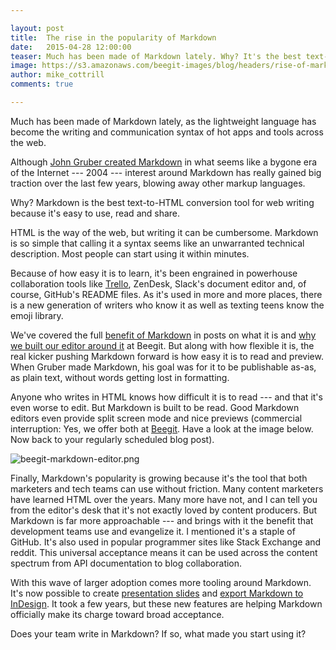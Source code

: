 ```yaml
---

layout: post
title:  The rise in the popularity of Markdown 
date:   2015-04-28 12:00:00
teaser: Much has been made of Markdown lately. Why? It's the best text-to-HTML conversion tool for web writing because it's easy to use, read and share.
image: https://s3.amazonaws.com/beegit-images/blog/headers/rise-of-markdown.jpg
author: mike_cottrill
comments: true

---
```

Much has been made of Markdown lately, as the lightweight language has become the writing and communication syntax of hot apps and tools across the web.

Although [John Gruber created Markdown](http://daringfireball.net/projects/markdown/) in what seems like a bygone era of the Internet --- 2004 --- interest around Markdown has really gained big traction over the last few years, blowing away other markup languages. 

Why? Markdown is the best text-to-HTML conversion tool for web writing because it's easy to use, read and share.

HTML is the way of the web, but writing it can be cumbersome. Markdown is so simple that calling it a syntax seems like an unwarranted technical description. Most people can start using it within minutes.

Because of how easy it is to learn, it's been engrained in powerhouse collaboration tools like [Trello](http://help.trello.com/article/821-using-markdown-in-trello), ZenDesk, Slack's document editor and, of course, GitHub's README files. As it's used in more and more places, there is a new generation of writers who know it as well as texting teens know the emoji library. 

We've covered the full [benefit of Markdown](/markdown/2015/04/21/what-is-markdown/) in posts on what it is and [why we built our editor around it](/markdown/2014/05/27/supporting-markdown/) at Beegit. But along with how flexible it is, the real kicker pushing Markdown forward is how easy it is to read and preview. When Gruber made Markdown, his goal was for it to be publishable as-as, as plain text, without words getting lost in formatting.

Anyone who writes in HTML knows how difficult it is to read --- and that it's even worse to edit. But Markdown is built to be read. Good Markdown editors even provide split screen mode and nice previews (commercial interruption: Yes, we offer both at [Beegit](https://beegit.com). Have a look at the image below. Now back to your regularly scheduled blog post). 

![beegit-markdown-editor.png](https://ucarecdn.com/c0f106fa-3a96-4363-bdf6-ca9ffc0a2feb/)

Finally, Markdown's popularity is growing because it's the tool that both marketers and tech teams can use without friction. Many content marketers have learned HTML over the years. Many more have not, and I can tell you from the editor's desk that it's not exactly loved by content producers. But Markdown is far more approachable --- and brings with it the benefit that development teams use and evangelize it. I mentioned it's a staple of GitHub. It's also used in popular programmer sites like Stack Exchange and reddit. This universal acceptance means it can be used across the content spectrum from API documentation to blog collaboration. 

With this wave of larger adoption comes more tooling around Markdown. It's now possible to create [presentation slides](http://www.decksetapp.com/) and [export Markdown to InDesign](/platform/2014/08/04/export-to-indesign/). It took a few years, but these new features are helping Markdown officially make its charge toward broad acceptance. 

Does your team write in Markdown? If so, what made you start using it? 